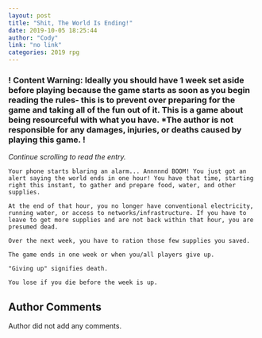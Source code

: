 ```yaml
---
layout: post
title: "Shit, The World Is Ending!"
date: 2019-10-05 18:25:44
author: "Cody"
link: "no link"
categories: 2019 rpg
---
```

<div id="warning"><div id="content"><h3><strong>! Content Warning: Ideally you should have 1 week set aside before playing because the game starts as soon as you begin reading the rules- this is to prevent over preparing for the game and taking all of the fun out of it. This is a game about being resourceful with what you have. *The author is not responsible for any damages, injuries, or deaths caused by playing this game. !</strong></h3><i>Continue scrolling to read the entry.</i></div></div>
 
```
Your phone starts blaring an alarm... Annnnnd BOOM! You just got an alert saying the world ends in one hour! You have that time, starting right this instant, to gather and prepare food, water, and other supplies.

At the end of that hour, you no longer have conventional electricity, running water, or access to networks/infrastructure. If you have to leave to get more supplies and are not back within that hour, you are presumed dead.

Over the next week, you have to ration those few supplies you saved.

The game ends in one week or when you/all players give up.

"Giving up" signifies death.

You lose if you die before the week is up.

```
## Author Comments
Author did not add any comments.
